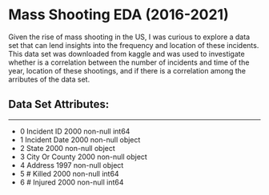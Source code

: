 # Mass Shooting EDA (2016-2021)

Given the rise of mass shooting in the US, I was curious to explore a data set that can lend insights into the frequency and location of these incidents. This data set was downloaded from kaggle and was used to investigate whether is a correlation between the number of incidents and time of the year, location of these shootings, and if there is a correlation among the arributes of the data set.

## Data Set Attributes:

---  ------          --------------  -----  
* 0   Incident ID     2000 non-null   int64  
* 1   Incident Date   2000 non-null   object 
* 2   State           2000 non-null   object 
* 3   City Or County  2000 non-null   object 
* 4   Address         1997 non-null   object 
* 5   # Killed        2000 non-null   int64  
* 6   # Injured       2000 non-null   int64  
